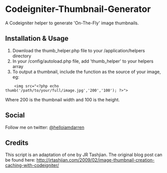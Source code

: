 Codeigniter-Thumbnail-Generator
==============================

A Codeigniter helper to generate &#39;On-The-Fly&#39; image thumbnails.

Installation & Usage
--------------------

1. Download the thumb_helper.php file to your /application/helpers directory
2. In your /config/autoload.php file, add 'thumb_helper' to your helpers array
3. To output a thumbnail, include the function as the source of your image, eg:
````
	<img src="<?php echo thumb('/path/to/your/full/image.jpg','200','100'); ?>">
````
Where 200 is the thumbnail width and 100 is the height.


Social
------

Follow me on twitter: <a href="http://www.twitter.com/@helloiamdarren">@helloiamdarren</a>


Credits
-------

This script is an adaptation of one by JR Tashjian. The original blog post can be found here: 
http://jrtashjian.com/2009/02/image-thumbnail-creation-caching-with-codeigniter/

